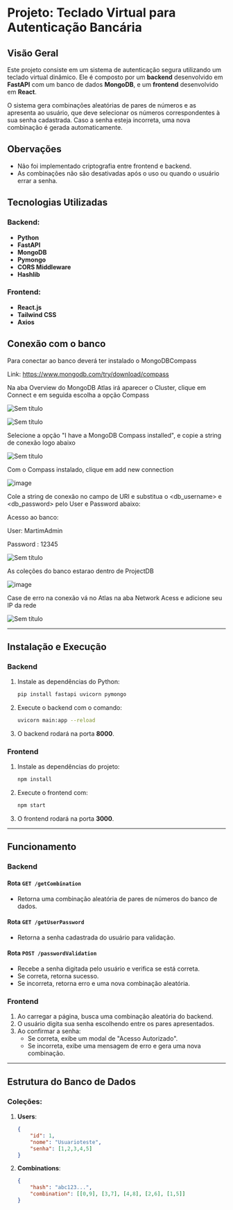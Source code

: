# Projeto: Teclado Virtual para Autenticação Bancária

## Visão Geral
Este projeto consiste em um sistema de autenticação segura utilizando um teclado virtual dinâmico. Ele é composto por um **backend** desenvolvido em **FastAPI** com um banco de dados **MongoDB**, e um **frontend** desenvolvido em **React**.

O sistema gera combinações aleatórias de pares de números e as apresenta ao usuário, que deve selecionar os números correspondentes à sua senha cadastrada. Caso a senha esteja incorreta, uma nova combinação é gerada automaticamente.

## Obervações
- Não foi implementado criptografia entre frontend e backend.
- As combinações não são desativadas após o uso ou quando o usuário errar a senha.

## Tecnologias Utilizadas

### Backend:
- **Python**
- **FastAPI**
- **MongoDB**
- **Pymongo**
- **CORS Middleware**
- **Hashlib**

### Frontend:
- **React.js**
- **Tailwind CSS**
- **Axios**

## Conexão com o banco

Para conectar ao banco deverá ter instalado o MongoDBCompass

Link: https://www.mongodb.com/try/download/compass

Na aba Overview do MongoDB Atlas irá aparecer o Cluster, clique em Connect e em seguida escolha a opção Compass

![Sem título](https://github.com/user-attachments/assets/4625f937-8c47-4be6-88d6-c186a99ca4a4)

![Sem título](https://github.com/user-attachments/assets/569518eb-17fb-4313-ab62-1ead62f507a1)

Selecione a opção "I have a MongoDB Compass installed", e copie a string de conexão logo abaixo

![Sem título](https://github.com/user-attachments/assets/ccfbb821-97a4-457a-a01c-1081e66370dd)

Com o Compass instalado, clique em add new connection

![image](https://github.com/user-attachments/assets/cc0357b0-553d-4ec8-8e15-f1590e6b6409)

Cole a string de conexão no campo de URI e substitua o <db_username> e <db_password> pelo User e Password abaixo:

Acesso ao banco:

User: MartimAdmin

Password : 12345

![Sem título](https://github.com/user-attachments/assets/4db2157f-7b94-46ac-bf4c-de1326e1a69d)

As coleções do banco estarao dentro de ProjectDB

![image](https://github.com/user-attachments/assets/6a3a0277-c1bb-471a-a399-0b2397263e79)

Case de erro na conexão vá no Atlas na aba Network Acess e adicione seu IP da rede

![Sem título](https://github.com/user-attachments/assets/04b24e4d-5ceb-47c1-a875-e164065a4958)


---------------

## Instalação e Execução

### Backend
1. Instale as dependências do Python:
   ```sh
   pip install fastapi uvicorn pymongo
   ```
2. Execute o backend com o comando:
   ```sh
   uvicorn main:app --reload
   ```
3. O backend rodará na porta **8000**.

### Frontend
1. Instale as dependências do projeto:
   ```sh
   npm install
   ```
2. Execute o frontend com:
   ```sh
   npm start
   ```
3. O frontend rodará na porta **3000**.

---

## Funcionamento

### Backend
#### **Rota `GET /getCombination`**
- Retorna uma combinação aleatória de pares de números do banco de dados.

#### **Rota `GET /getUserPassword`**
- Retorna a senha cadastrada do usuário para validação.

#### **Rota `POST /passwordValidation`**
- Recebe a senha digitada pelo usuário e verifica se está correta.
- Se correta, retorna sucesso.
- Se incorreta, retorna erro e uma nova combinação aleatória.

### Frontend
1. Ao carregar a página, busca uma combinação aleatória do backend.
2. O usuário digita sua senha escolhendo entre os pares apresentados.
3. Ao confirmar a senha:
   - Se correta, exibe um modal de "Acesso Autorizado".
   - Se incorreta, exibe uma mensagem de erro e gera uma nova combinação.

---

## Estrutura do Banco de Dados

### Coleções:
1. **Users**:
   ```json
   {
       "id": 1,
       "nome": "Usuarioteste",
       "senha": [1,2,3,4,5]
   }
   ```

2. **Combinations**:
   ```json
   {
       "hash": "abc123...",
       "combination": [[0,9], [3,7], [4,8], [2,6], [1,5]]
   }
   ```


